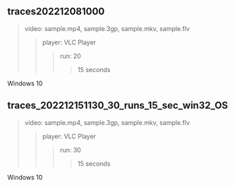 ## traces202212081000
>video: sample.mp4, sample.3gp, sample.mkv, sample.flv  
>> player: VLC Player  
>>> run: 20  
>>>> 15 seconds  

Windows 10  

## traces_202212151130_30_runs_15_sec_win32_OS

>video: sample.mp4, sample.3gp, sample.mkv, sample.flv  
>> player: VLC Player  
>>> run: 30  
>>>> 15 seconds  

Windows 10